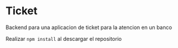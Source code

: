 # Ticket    

Backend para una aplicacion de ticket para la atencion en un banco

Realizar ```npm install``` al descargar el repositorio
